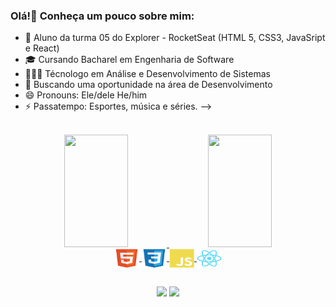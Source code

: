 ### Olá!👋 Conheça um pouco sobre mim:

- 🌱 Aluno da turma 05 do Explorer - RocketSeat (HTML 5, CSS3, JavaSript e React)
- 🎓 Cursando Bacharel em Engenharia de Software
- 👨🏼‍🎓 Técnologo em Análise e Desenvolvimento de Sistemas
- 🤔 Buscando uma oportunidade na área de Desenvolvimento
- 😄 Pronouns: Ele/dele He/him
- ⚡ Passatempo: Esportes, música e séries.
-->

<br>

<div display="inline" align="center">
  <a href="https://github.com/guirodrigues9876">
  <img height="180em" width="45%" src="https://github-readme-stats.vercel.app/api?username=guirodrigues9876&show_icons=true&theme=dracula&include_all_commits=true&count_private=true"/>
  <img height="180em" width="45%" src="https://github-readme-stats.vercel.app/api/top-langs/?username=guirodrigues9876&layout=compact&langs_count=7&theme=dracula"/>
</div>

<div align="center">


  <img align="center" alt="Gui-HTML" height="30" width="40" src="https://raw.githubusercontent.com/devicons/devicon/master/icons/html5/html5-original.svg">
  <img align="center" alt="Gui-CSS" height="30" width="40" src="https://raw.githubusercontent.com/devicons/devicon/master/icons/css3/css3-original.svg">
  <img align="center" alt="Gui-Js" height="30" width="40" src="https://raw.githubusercontent.com/devicons/devicon/master/icons/javascript/javascript-plain.svg">
  <img align="center" alt="Gui-React" height="30" width="40" src="https://raw.githubusercontent.com/devicons/devicon/master/icons/react/react-original.svg">
  
</div>

##

<div align="center" width= 50%> 
  <a href = "mailto:guilherme121225@gmail.com"><img src="https://img.shields.io/badge/-Gmail-%23333?style=for-the-badge&logo=gmail&logoColor=white" target="_blank"></a>
  <a href="https://www.linkedin.com/in/guilhermesantoss/" target="_blank"><img src="https://img.shields.io/badge/-LinkedIn-%230077B5?style=for-the-badge&logo=linkedin&logoColor=white" target="_blank"></a> 
</div>
